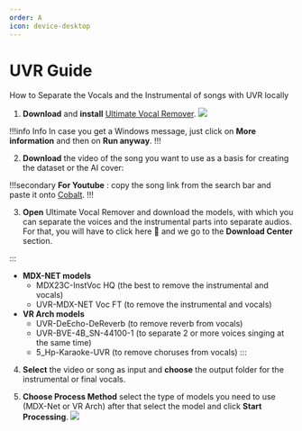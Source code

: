 ```yaml
---
order: A
icon: device-desktop
---
```


# UVR Guide

How to Separate the Vocals and the Instrumental of songs with UVR locally

1. **Download** and **install** [Ultimate Vocal Remover](https://github.com/Anjok07/ultimatevocalremovergui/releases/tag/v5.6). ![](../assets/Descarga.png)

!!!info Info
In case you get a Windows message, just click on **More information** and then on **Run anyway**.
!!!

2. **Download** the video of the song you want to use as a basis for creating the dataset or the AI cover:

!!!secondary
**For Youtube** : copy the song link from the search bar and paste it onto [Cobalt](https://cobalt.tools/).
!!!

3. **Open** Ultimate Vocal Remover and download the models, with which you can separate the voices and the instrumental parts into separate audios. For that, you will have to click here :wrench: and we go to the **Download Center** section.

:::

- **MDX-NET models**
  - MDX23C-InstVoc HQ (the best to remove the instrumental and vocals)
  - UVR-MDX-NET Voc FT (to remove the instrumental and vocals)
- **VR Arch models**
  - UVR-DeEcho-DeReverb (to remove reverb from vocals)
  - UVR-BVE-4B_SN-44100-1 (to separate 2 or more voices singing at the same time)
  - 5_Hp-Karaoke-UVR (to remove choruses from vocals)
    :::

4. **Select** the video or song as input and **choose** the output folder for the instrumental or final vocals.

5. **Choose Process Method** select the type of models you need to use (MDX-Net or VR Arch) after that select the model and click **Start Processing**. ![](../assets/Choose.png)
